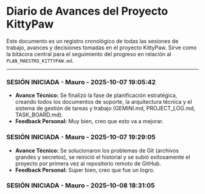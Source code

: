 # Diario de Avances del Proyecto KittyPaw

Este documento es un registro cronológico de todas las sesiones de trabajo, avances y decisiones tomadas en el proyecto KittyPaw. Sirve como la bitácora central para el seguimiento del progreso en relación al `PLAN_MAESTRO_KITTYPAW.md`.

---

### SESIÓN INICIADA - Mauro - 2025-10-07 19:05:42
- **Avance Técnico:** Se finalizó la fase de planificación estratégica, creando todos los documentos de soporte, la arquitectura técnica y el sistema de gestión de tareas y trabajo (GEMINI.md, PROJECT_LOG.md, TASK_BOARD.md).
- **Feedback Personal:** Muy bien, creo que esto va a mejorar.

### SESIÓN INICIADA - Mauro - 2025-10-07 19:29:05
- **Avance Técnico:** Se solucionaron los problemas de Git (archivos grandes y secretos), se reinició el historial y se subió exitosamente el proyecto por primera vez al repositorio remoto de GitHub.
- **Feedback Personal:** Super bien, creo que fue un logro.

### SESIÓN INICIADA - Mauro - 2025-10-08 18:31:05